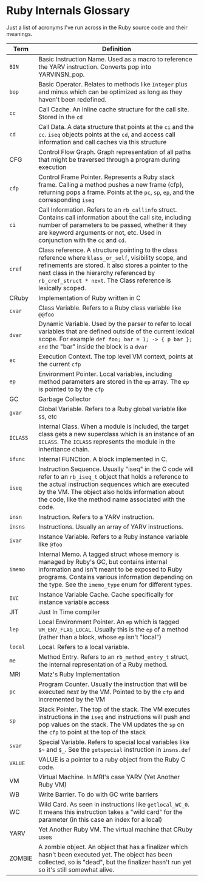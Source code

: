 # Ruby Internals Glossary

Just a list of acronyms I've run across in the Ruby source code and their meanings.

| Term | Definition |
| ---  | -----------|
| `BIN` | Basic Instruction Name. Used as a macro to reference the YARV instruction. Converts pop into YARVINSN_pop. |
| `bop` | Basic Operator. Relates to methods like `Integer` plus and minus which can be optimized as long as they haven't been redefined. |
| `cc` | Call Cache.  An inline cache structure for the call site. Stored in the `cd` |
| `cd` | Call Data. A data structure that points at the `ci` and the `cc`.  `iseq` objects points at the `cd`, and access call information and call caches via this structure |
| CFG | Control Flow Graph. Graph representation of all paths that might be traversed through a program during execution |
| `cfp`| Control Frame Pointer. Represents a Ruby stack frame.  Calling a method pushes a new frame (cfp), returning pops a frame. Points at  the `pc`, `sp`, `ep`, and the corresponding `iseq`|
| `ci` | Call Information.  Refers to an `rb_callinfo` struct. Contains call information about the call site, including number of parameters to be passed, whether it they are keyword arguments or not, etc. Used in conjunction with the `cc` and `cd`. |
| `cref` | Class reference. A structure pointing to the class reference where `klass_or_self`, visibility scope, and refinements are stored. It also stores a pointer to the next class in the hierarchy referenced by `rb_cref_struct * next`. The Class reference is lexically scoped. |
| CRuby | Implementation of Ruby written in C |
| `cvar` | Class Variable. Refers to a Ruby class variable like `@@foo` |
| `dvar` | Dynamic Variable. Used by the parser to refer to local variables that are defined outside of the current lexical scope. For example `def foo; bar = 1; -> { p bar }; end` the "bar" inside the block is a `dvar` |
| `ec` | Execution Context. The top level VM context, points at the current `cfp` |
| `ep` | Environment Pointer. Local variables, including method parameters are stored in the `ep` array. The `ep` is pointed to by the `cfp` |
| GC | Garbage Collector |
| `gvar` | Global Variable. Refers to a Ruby global variable like `$$`, etc |
| `ICLASS` | Internal Class. When a module is included, the target class gets a new superclass which is an instance of an `ICLASS`. The `ICLASS` represents the module in the inheritance chain. |
| `ifunc` | Internal FUNCtion. A block implemented in C. |
| `iseq` | Instruction Sequence.  Usually "iseq" in the C code will refer to an `rb_iseq_t` object that holds a reference to the actual instruction sequences which are executed by the VM. The object also holds information about the code, like the method name associated with the code. |
| `insn` | Instruction. Refers to a YARV instruction. |
| `insns` | Instructions. Usually an array of YARV instructions. |
| `ivar` | Instance Variable. Refers to a Ruby instance variable like `@foo` |
| `imemo` | Internal Memo.  A tagged struct whose memory is managed by Ruby's GC, but contains internal information and isn't meant to be exposed to Ruby programs. Contains various information depending on the type.  See the `imemo_type` enum for different types. |
| `IVC` | Instance Variable Cache. Cache specifically for instance variable access |
| JIT | Just In Time compiler |
| `lep` | Local Environment Pointer. An `ep` which is tagged `VM_ENV_FLAG_LOCAL`. Usually this is the `ep` of a method (rather than a block, whose `ep` isn't "local") |
| `local` | Local. Refers to a local variable. |
| `me` | Method Entry. Refers to an `rb_method_entry_t` struct, the internal representation of a Ruby method. |
| MRI | Matz's Ruby Implementation |
| `pc` | Program Counter. Usually the instruction that will be executed _next_ by the VM. Pointed to by the `cfp` and incremented by the VM |
| `sp` | Stack Pointer. The top of the stack. The VM executes instructions in the `iseq` and instructions will push and pop values on the stack. The VM updates the `sp` on the `cfp` to point at the top of the stack|
| `svar` | Special Variable. Refers to special local variables like `$~` and `$_`. See the `getspecial` instruction in `insns.def` |
| `VALUE` | VALUE is a pointer to a ruby object from the Ruby C code. |
| VM   | Virtual Machine. In MRI's case YARV (Yet Another Ruby VM)
| WB | Write Barrier.  To do with GC write barriers |
| WC | Wild Card. As seen in instructions like `getlocal_WC_0`.  It means this instruction takes a "wild card" for the parameter (in this case an index for a local) |
| YARV | Yet Another Ruby VM.  The virtual machine that CRuby uses |
| ZOMBIE | A zombie object. An object that has a finalizer which hasn't been executed yet. The object has been collected, so is "dead", but the finalizer hasn't run yet so it's still somewhat alive. |

